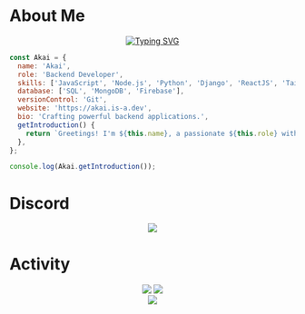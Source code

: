 # About Me

<div align="center">
  <a href="https://git.io/typing-svg">
    <img src="https://readme-typing-svg.demolab.com?font=Fira+Code&pause=1000&color=136EF7&center=true&width=435&lines=Backend+Developer;Loves+Coding;Always+Learning" alt="Typing SVG" />
  </a>
 </div>


```javascript
const Akai = {
  name: 'Akai',
  role: 'Backend Developer',
  skills: ['JavaScript', 'Node.js', 'Python', 'Django', 'ReactJS', 'TailwindCSS'],
  database: ['SQL', 'MongoDB', 'Firebase'],
  versionControl: 'Git',
  website: 'https://akai.is-a.dev',
  bio: 'Crafting powerful backend applications.',
  getIntroduction() {
    return `Greetings! I'm ${this.name}, a passionate ${this.role} with expertise in ${this.skills.join(', ')}. ${this.bio} Check out my website at [${this.website}](${this.website}). Let's collaborate and work our magic together! ✨🔥`;
  },
};

console.log(Akai.getIntroduction());
```

# Discord
<p align="center">
   <a href="https://discord.com/users/747403406154399765">
      <img src="https://lanyard.cnrad.dev/api/747403406154399765?animated=true&hideDiscrim=true&bg=010409" />
   </a>
</p>

# Activity
<div align="center">
  <img src="https://github-readme-stats.vercel.app/api?username=AmazingAkai&show_icons=true&theme=tokyonight&hide_border=true&count_private=true" />
  <img src="https://github-readme-streak-stats.herokuapp.com/?user=AmazingAkai&show_icons=true&theme=tokyonight&hide_border=true&count_private=true" />
  <br>
  <img src="https://github-readme-activity-graph.cyclic.app/graph?username=AmazingAkai&theme=tokyonight&hide_border=true&bg_color=1A1B27" />
</div>





